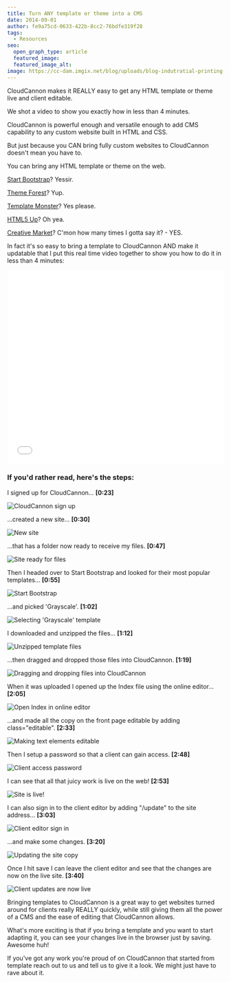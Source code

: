 ```yaml
---
title: Turn ANY template or theme into a CMS
date: 2014-09-01
author: fe9a75cd-0633-422b-8cc2-76bdfe319f28
tags:
  - Resources
seo:
  open_graph_type: article
  featured_image:
  featured_image_alt:
image: https://cc-dam.imgix.net/blog/uploads/blog-indutratial-printing-press.jpg
---
```


CloudCannon makes it REALLY easy to get any HTML template or theme live and client editable.

We shot a video to show you exactly how in less than 4 minutes.
<!-- excerpt stop -->

CloudCannon is powerful enough and versatile enough to add CMS capability to any custom website built in HTML and CSS.

But just because you CAN bring fully custom websites to CloudCannon doesn't mean you have to.

You can bring any HTML template or theme on the web.

[Start Bootstrap](http://startbootstrap.com/)? Yessir.

[Theme Forest](http://themeforest.net/category/site-templates)? Yup.

[Template Monster](https://www.templatemonster.com/website-templates.php)? Yes please.

[HTML5 Up](https://html5up.net/)? Oh yea.

[Creative Market](https://creativemarket.com/templates/websites)? C'mon how many times I gotta say it? - YES.

In fact it's so easy to bring a template to CloudCannon AND make it updatable that I put this real time video together to show you how to do it in less than 4 minutes:

<iframe width="100%" height="450" src="//www.youtube.com/embed/8mtMXzSdnCw?rel=0" frameborder="0" allowfullscreen=""></iframe>

### If you'd rather read, here's the steps:

I signed up for CloudCannon… **\[0:23\]**

![CloudCannon sign up](https://cc-dam.imgix.net/blog/assets/blog/template-tutorial/Templating_1.png "CloudCannon sign up")

…created a new site… **\[0:30\]**

![New site](https://cc-dam.imgix.net/blog/assets/blog/template-tutorial/Templating_2.png "Creating a new site")

…that has a folder now ready to receive my files. **\[0:47\]**

![Site ready for files](https://cc-dam.imgix.net/blog/assets/blog/template-tutorial/Templating_3.png "Site ready for files")

Then I headed over to Start Bootstrap and looked for their most popular templates… **\[0:55\]**

![Start Bootstrap](https://cc-dam.imgix.net/blog/assets/blog/template-tutorial/Templating_4.png "Finding popular templates on Start Bootstrap")

…and picked 'Grayscale'. **\[1:02\]**

![Selecting 'Grayscale' template](https://cc-dam.imgix.net/blog/assets/blog/template-tutorial/Templating_5.png "Selecting Grayscale template")

I downloaded and unzipped the files… **\[1:12\]**

![Unzipped template files](https://cc-dam.imgix.net/blog/assets/blog/template-tutorial/Templating_6.png "Unzipped template files")

…then dragged and dropped those files into CloudCannon. **\[1:19\]**

![Dragging and dropping files into CloudCannon](https://cc-dam.imgix.net/blog/assets/blog/template-tutorial/Templating_7.png "Dragging and dropping files into CloudCannon")

When it was uploaded I opened up the Index file using the online editor… **\[2:05\]**

![Open Index in online editor](https://cc-dam.imgix.net/blog/assets/blog/template-tutorial/Templating_8.png "Open Index in online editor")

…and made all the copy on the front page editable by adding class="editable". **\[2:33\]**

![Making text elements editable](https://cc-dam.imgix.net/blog/assets/blog/template-tutorial/Templating_9.png "Making text elements editable")

Then I setup a password so that a client can gain access. **\[2:48\]**

![Client access password](https://cc-dam.imgix.net/blog/assets/blog/template-tutorial/Templating_10.png "Client access password")

I can see that all that juicy work is live on the web\! **\[2:53\]**

![Site is live!](https://cc-dam.imgix.net/blog/assets/blog/template-tutorial/Templating_11.png "Site is live!")

I can also sign in to the client editor by adding "/update" to the site address… **\[3:03\]**

![Client editor sign in](https://cc-dam.imgix.net/blog/assets/blog/template-tutorial/Templating_12.png "Client editor sign in")

…and make some changes. **\[3:20\]**

![Updating the site copy](https://cc-dam.imgix.net/blog/assets/blog/template-tutorial/Templating_13.png "Updating the site copy")

Once I hit save I can leave the client editor and see that the changes are now on the live site. **\[3:40\]**

![Client updates are now live](https://cc-dam.imgix.net/blog/assets/blog/template-tutorial/Templating_14.png "Client updates are now live")

Bringing templates to CloudCannon is a great way to get websites turned around for clients really REALLY quickly, while still giving them all the power of a CMS and the ease of editing that CloudCannon allows.

What's more exciting is that if you bring a template and you want to start adapting it, you can see your changes live in the browser just by saving. Awesome huh\!

If you've got any work you're proud of on CloudCannon that started from template reach out to us and tell us to give it a look. We might just have to rave about it.